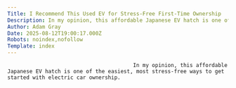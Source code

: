 ```yaml
---
Title: I Recommend This Used EV for Stress-Free First-Time Ownership
Description: In my opinion, this affordable Japanese EV hatch is one of the easiest, most stress-free ways to get started with electric car ownership....
Author: Adam Gray
Date: 2025-08-12T19:00:17.000Z
Robots: noindex,nofollow
Template: index
---
```


                                            In my opinion, this affordable Japanese EV hatch is one of the easiest, most stress-free ways to get started with electric car ownership.
                                        
